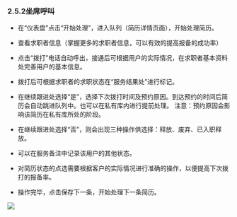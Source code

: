 ### 2.5.2坐席呼叫

* 在“仪表盘”点击“开始处理”，进入队列（简历详情页面），开始处理简历。

* 查看求职者信息（掌握更多的求职者信息，可以有效的提高报备的成功率）

* 点击“拨打”电话自动呼出，接通后可根据用户的实际情况，在求职者基本资料处完善用户的基本信息。

* 拨打后可根据求职者的求职状态在“服务结果处”进行标记。

* 在继续跟进处选择“是”，选择下次拨打时间及预约原因。到达预约的时间后简历会自动跳进队列中。也可以在私有库内进行提前处理。
  注意：预约原因会影响该简历在私有库所处的阶段。

* 在继续跟进处选择“否”，则会出现三种操作供选择：释放、废弃、已入职释放。

* 可以在服务备注中记录该用户的其他状态。

* 对简历状态的点选需要根据客户的实际情况进行准确的操作，以便提高下次拨打的报备率。

* 操作完毕，点击保存下一条，开始处理下一条简历。

![](https://images-cdn.shimo.im/y1OQF06F3TYnkDNR/image.png!thumbnail)

